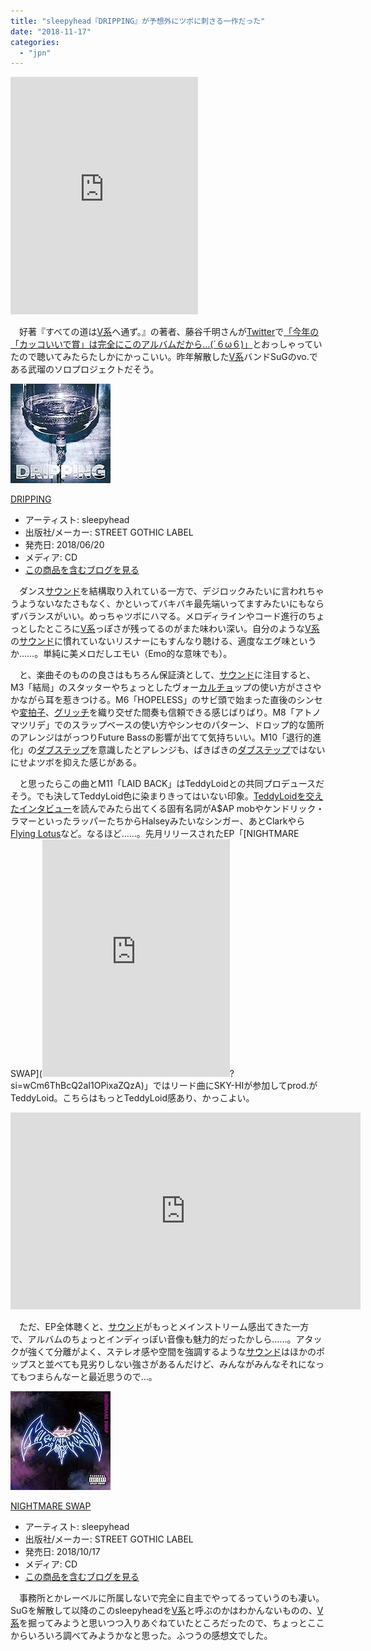 ```yaml
---
title: "sleepyhead『DRIPPING』が予想外にツボに刺さる一作だった"
date: "2018-11-17"
categories: 
  - "jpn"
---
```


<iframe src="https://open.spotify.com/embed/album/3BevJTObTPkUROgS3z9CQ1" width="300" height="380" frameborder="0" allowtransparency="true" allow="encrypted-media"></iframe>

　好著『すべての道は[V系](http://d.hatena.ne.jp/keyword/V%B7%CF)へ通ず。』の著者、藤谷千明さんが[Twitter](http://d.hatena.ne.jp/keyword/Twitter)で[「今年の「カッコいいで賞」は完全にこのアルバムだから…(´６ω６)」](https://twitter.com/fjtn_c/status/1063621134803824640)とおっしゃっていたので聴いてみたらたしかにかっこいい。昨年解散した[V系](http://d.hatena.ne.jp/keyword/V%B7%CF)バンドSuGのvo.である武瑠のソロプロジェクトだそう。

[![DRIPPING](images/618ttA5GJAL._SL160_.jpg "DRIPPING")](http://www.amazon.co.jp/exec/obidos/ASIN/B07BKCDB2N/tortoisetau09-22/)

[DRIPPING](http://www.amazon.co.jp/exec/obidos/ASIN/B07BKCDB2N/tortoisetau09-22/)

- アーティスト: sleepyhead
- 出版社/メーカー: STREET GOTHIC LABEL
- 発売日: 2018/06/20
- メディア: CD
- [この商品を含むブログを見る](http://d.hatena.ne.jp/asin/B07BKCDB2N/tortoisetau09-22)

　ダンス[サウンド](http://d.hatena.ne.jp/keyword/%A5%B5%A5%A6%A5%F3%A5%C9)を結構取り入れている一方で、デジロックみたいに言われちゃうようないなたさもなく、かといってバキバキ最先端いってますみたいにもならずバランスがいい。めっちゃツボにハマる。メロディラインやコード進行のちょっとしたところに[V系](http://d.hatena.ne.jp/keyword/V%B7%CF)っぽさが残ってるのがまた味わい深い。自分のような[V系](http://d.hatena.ne.jp/keyword/V%B7%CF)の[サウンド](http://d.hatena.ne.jp/keyword/%A5%B5%A5%A6%A5%F3%A5%C9)に慣れていないリスナーにもすんなり聴ける、適度なエグ味というか……。単純に美メロだしエモい（Emo的な意味でも）。

　と、楽曲そのものの良さはもちろん保証済として、[サウンド](http://d.hatena.ne.jp/keyword/%A5%B5%A5%A6%A5%F3%A5%C9)に注目すると、M3「結局」のスタッターやちょっとしたヴォー[カルチョ](http://d.hatena.ne.jp/keyword/%A5%AB%A5%EB%A5%C1%A5%E7)ップの使い方がささやかながら耳を惹きつける。M6「HOPELESS」のサビ頭で始まった直後のシンセや[変拍子](http://d.hatena.ne.jp/keyword/%CA%D1%C7%EF%BB%D2)、[グリッチ](http://d.hatena.ne.jp/keyword/%A5%B0%A5%EA%A5%C3%A5%C1)を織り交ぜた間奏も信頼できる感じばりばり。M8「アトノマツリデ」でのスラップベースの使い方やシンセのパターン、ドロップ的な箇所のアレンジはがっつりFuture Bassの影響が出てて気持ちいい。M10「退行的進化」の[ダブステップ](http://d.hatena.ne.jp/keyword/%A5%C0%A5%D6%A5%B9%A5%C6%A5%C3%A5%D7)を意識したとアレンジも、ばきばきの[ダブステップ](http://d.hatena.ne.jp/keyword/%A5%C0%A5%D6%A5%B9%A5%C6%A5%C3%A5%D7)ではないにせよツボを抑えた感じがある。

　と思ったらこの曲とM11「LAID BACK」はTeddyLoidとの共同プロデュースだそう。でも決してTeddyLoid色に染まりきってはいない印象。[TeddyLoidを交えたインタビュー](http://www.billboard-japan.com/d_news/detail/64514/2)を読んでみたら出てくる固有名詞がA$AP mobやケンドリック・ラマーといったラッパーたちからHalseyみたいなシンガー、あとClarkやら[Flying Lotus](http://d.hatena.ne.jp/keyword/Flying%20Lotus)など。なるほど……。先月リリースされたEP「[NIGHTMARE SWAP](<iframe src="https://open.spotify.com/embed/album/44mCL7Qm0gXDz10rJWM6kb" width="300" height="380" frameborder="0" allowtransparency="true" allow="encrypted-media"></iframe>?si=wCm6ThBcQ2aI1OPixaZQzA)」ではリード曲にSKY-HIが参加してprod.がTeddyLoid。こちらはもっとTeddyLoid感あり、かっこよい。

<iframe width="560" height="315" src="https://www.youtube.com/embed/AeiRK1Wuo9k" frameborder="0" allow="accelerometer; autoplay; encrypted-media; gyroscope; picture-in-picture" allowfullscreen></iframe>

　ただ、EP全体聴くと、[サウンド](http://d.hatena.ne.jp/keyword/%A5%B5%A5%A6%A5%F3%A5%C9)がもっとメインストリーム感出てきた一方で、アルバムのちょっとインディっぽい音像も魅力的だったかしら……。アタックが強くて分離がよく、ステレオ感や空間を強調するような[サウンド](http://d.hatena.ne.jp/keyword/%A5%B5%A5%A6%A5%F3%A5%C9)はほかのポップスと並べても見劣りしない強さがあるんだけど、みんながみんなそれになってもつまらんなーと最近思うので…。

[![NIGHTMARE SWAP](images/51SQC0QWwoL._SL160_.jpg "NIGHTMARE SWAP")](http://www.amazon.co.jp/exec/obidos/ASIN/B07G24NZH4/tortoisetau09-22/)

[NIGHTMARE SWAP](http://www.amazon.co.jp/exec/obidos/ASIN/B07G24NZH4/tortoisetau09-22/)

- アーティスト: sleepyhead
- 出版社/メーカー: STREET GOTHIC LABEL
- 発売日: 2018/10/17
- メディア: CD
- [この商品を含むブログを見る](http://d.hatena.ne.jp/asin/B07G24NZH4/tortoisetau09-22)

　事務所とかレーベルに所属しないで完全に自主でやってるっていうのも凄い。SuGを解散して以降のこのsleepyheadを[V系](http://d.hatena.ne.jp/keyword/V%B7%CF)と呼ぶのかはわかんないものの、[V系](http://d.hatena.ne.jp/keyword/V%B7%CF)を掘ってみようと思いつつ入りあぐねていたところだったので、ちょっとここからいろいろ調べてみようかなと思った。ふつうの感想文でした。

